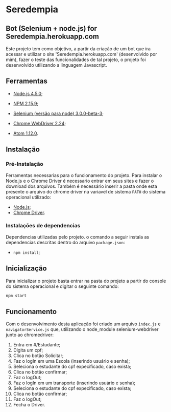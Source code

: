 # Seredempia

## Bot (Selenium + node.js) for Seredempia.herokuapp.com

Este projeto tem como objetivo, a partir da criação de um bot que ira acessar e utilizar o site 'Seredempia.herokuapp.com' (desenvolvido por mim), fazer o teste das funcionalidades de tal projeto, o projeto foi desenvolvido utilizando a linguagem Javascript.

## Ferramentas

* [Node.js 4.5.0](https://nodejs.org/en/);

* [NPM 2.15.9](https://www.npmjs.com/);

* [Selenium (versão para node) 3.0.0-beta-3](http://docs.seleniumhq.org/);

* [Chrome WebDriver 2.24](https://sites.google.com/a/chromium.org/chromedriver/);

* [Atom 1.12.0](https://atom.io/).

## Instalação

### Pré-Instalação

Ferramentas necessarias para o funcionamento do projeto. Para instalar o Node.js e o Chrome Driver é necessario entrar em seus sites e fazer o download dos arquivos. Também é necessário inserir a pasta onde esta presente o arquivo do chrome driver na variavel de sistema `PATH` do sistema operacional utilizado:

  * [Node.js](https://nodejs.org/en/);
  * [Chrome Driver](https://sites.google.com/a/chromium.org/chromedriver/).

### Instalações de dependencias

Dependencias utilizadas pelo projeto. o comando a seguir instala as dependencias descritas dentro do arquivo `package.json`:

* `npm install`;

## Inicialização

Para inicializar o projeto basta entrar na pasta do projeto a partir do console do sistema operacional e digitar o seguinte comando:

```bash
npm start
```

## Funcionamento

Com o desenvolvimento desta aplicação foi criado um arquivo `index.js` e `navigatorService.js` que, utilizando o node_module selenium-webdriver junto ao chromedriver:

1. Entra em #/Estudante;
2. Digita um cpf;
3. Clica no botão Solicitar;
4. Faz o logIn em uma Escola (inserindo usuário e senha);
5. Seleciona o estudante do cpf expecificado, caso exista;
6. Clica no botão confirmar;
7. Faz o logOut;
8. Faz o logIn em um transporte (inserindo usuário e senha);
9. Seleciona o estudante do cpf expecificado, caso exista;
10. Clica no botão confirmar;
11. Faz o logOut;
12. Fecha o Driver.
